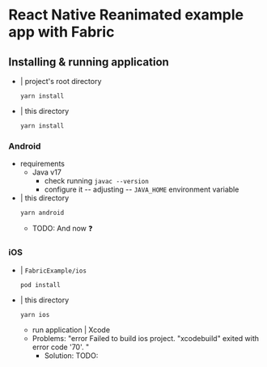 # React Native Reanimated example app with Fabric

## Installing & running application

* | project's root directory
  ```
  yarn install
  ```
* | this directory
  ```
  yarn install
  ```

### Android

* requirements
  * Java v17
    * check running `javac --version`
    * configure it -- adjusting -- `JAVA_HOME` environment variable
* | this directory
  ```
  yarn android
  ```
  * TODO: And now ❓

### iOS

* | `FabricExample/ios`
  ```
  pod install
  ```  
* | this directory
  ```
  yarn ios
  ``` 
  * run application | Xcode
  * Problems: "error Failed to build ios project. "xcodebuild" exited with error code '70'. "
    * Solution: TODO:
